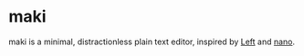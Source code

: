 # maki

maki is a minimal, distractionless plain text editor, inspired by [Left](https://100r.co/site/left.html) and [nano](https://www.nano-editor.org/).
